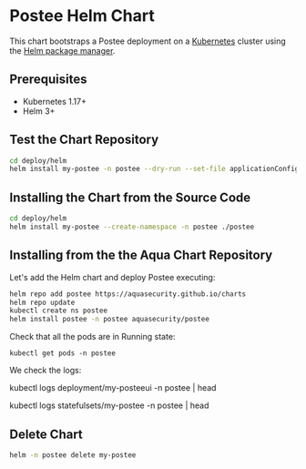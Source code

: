 # Postee Helm Chart

This chart bootstraps a Postee deployment on a [Kubernetes](https://kubernetes.io/) cluster using the [Helm package manager](https://helm.sh/).

## Prerequisites
- Kubernetes 1.17+
- Helm 3+
## Test the Chart Repository

```bash
cd deploy/helm
helm install my-postee -n postee --dry-run --set-file applicationConfigPath="../../cfg.yaml" ./postee
```

## Installing the Chart from the Source Code

```bash
cd deploy/helm
helm install my-postee --create-namespace -n postee ./postee
```

## Installing from the the Aqua Chart Repository

Let's add the Helm chart and deploy Postee executing:


```bash
helm repo add postee https://aquasecurity.github.io/charts
helm repo update
kubectl create ns postee
helm install postee -n postee aquasecurity/postee
```

Check that all the pods are in Running state:

`kubectl get pods -n postee`

We check the logs:

kubectl logs deployment/my-posteeui -n postee | head

kubectl logs statefulsets/my-postee -n postee | head

## Delete Chart

```bash
helm -n postee delete my-postee
```

